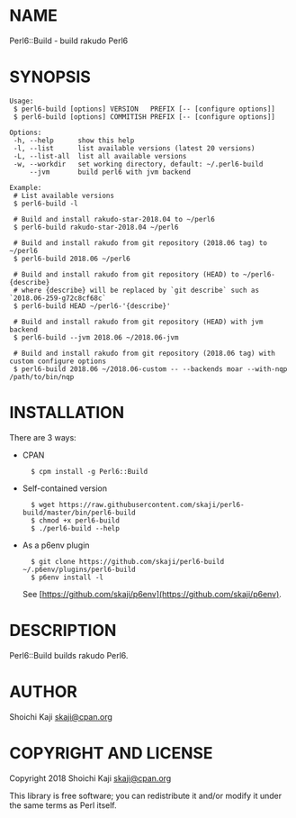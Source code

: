# NAME

Perl6::Build - build rakudo Perl6

# SYNOPSIS

    Usage:
     $ perl6-build [options] VERSION   PREFIX [-- [configure options]]
     $ perl6-build [options] COMMITISH PREFIX [-- [configure options]]

    Options:
     -h, --help      show this help
     -l, --list      list available versions (latest 20 versions)
     -L, --list-all  list all available versions
     -w, --workdir   set working directory, default: ~/.perl6-build
         --jvm       build perl6 with jvm backend

    Example:
     # List available versions
     $ perl6-build -l

     # Build and install rakudo-star-2018.04 to ~/perl6
     $ perl6-build rakudo-star-2018.04 ~/perl6

     # Build and install rakudo from git repository (2018.06 tag) to ~/perl6
     $ perl6-build 2018.06 ~/perl6

     # Build and install rakudo from git repository (HEAD) to ~/perl6-{describe}
     # where {describe} will be replaced by `git describe` such as `2018.06-259-g72c8cf68c`
     $ perl6-build HEAD ~/perl6-'{describe}'

     # Build and install rakudo from git repository (HEAD) with jvm backend
     $ perl6-build --jvm 2018.06 ~/2018.06-jvm

     # Build and install rakudo from git repository (2018.06 tag) with custom configure options
     $ perl6-build 2018.06 ~/2018.06-custom -- --backends moar --with-nqp /path/to/bin/nqp

# INSTALLATION

There are 3 ways:

- CPAN

        $ cpm install -g Perl6::Build

- Self-contained version

        $ wget https://raw.githubusercontent.com/skaji/perl6-build/master/bin/perl6-build
        $ chmod +x perl6-build
        $ ./perl6-build --help

- As a p6env plugin

        $ git clone https://github.com/skaji/perl6-build ~/.p6env/plugins/perl6-build
        $ p6env install -l

    See [https://github.com/skaji/p6env](https://github.com/skaji/p6env).

# DESCRIPTION

Perl6::Build builds rakudo Perl6.

# AUTHOR

Shoichi Kaji <skaji@cpan.org>

# COPYRIGHT AND LICENSE

Copyright 2018 Shoichi Kaji <skaji@cpan.org>

This library is free software; you can redistribute it and/or modify
it under the same terms as Perl itself.
